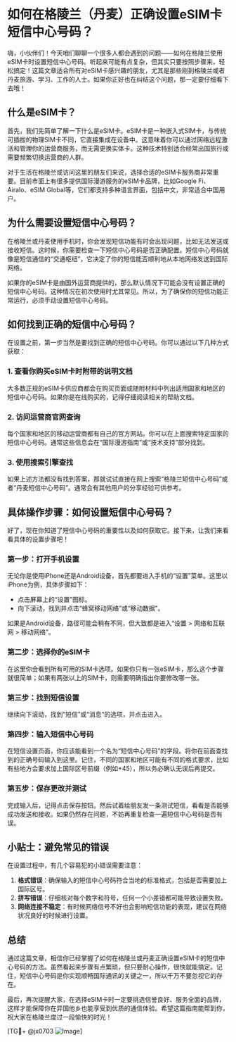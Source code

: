 # 如何在格陵兰（丹麦）正确设置eSIM卡短信中心号码？

嗨，小伙伴们！今天咱们聊聊一个很多人都会遇到的问题——如何在格陵兰使用eSIM卡时设置短信中心号码。听起来可能有点复杂，但其实只要按照步骤来，轻松搞定！这篇文章适合所有对eSIM卡感兴趣的朋友，尤其是那些刚到格陵兰或者丹麦旅游、学习、工作的人士。如果你正好也在纠结这个问题，那一定要仔细看下去哦！

## 什么是eSIM卡？

首先，我们先简单了解一下什么是eSIM卡。eSIM卡是一种嵌入式SIM卡，与传统可插拔的物理SIM卡不同，它直接集成在设备中。这意味着你可以通过网络远程激活和管理你的运营商服务，而无需更换实体卡。这种技术特别适合经常出国旅行或需要频繁切换运营商的人群。

对于生活在格陵兰或访问这里的朋友们来说，选择合适的eSIM卡服务商非常重要。目前市面上有很多提供国际漫游服务的eSIM卡品牌，比如Google Fi、Airalo、eSIM Global等，它们都支持多种语言界面，包括中文，非常适合中国用户。

## 为什么需要设置短信中心号码？

在格陵兰或丹麦使用手机时，你会发现短信功能有时会出现问题，比如无法发送或接收短信。这时候，你需要检查一下短信中心号码是否正确配置。短信中心号码就像是短信通信的“交通枢纽”，它决定了你的短信能否顺利地从本地网络发送到国际网络。

如果你的eSIM卡是由国外运营商提供的，那么默认情况下可能会没有设置正确的短信中心号码。这种情况在初次使用时尤其常见。所以，为了确保你的短信功能正常运行，必须手动设置短信中心号码。

## 如何找到正确的短信中心号码？

在设置之前，第一步当然是要找到正确的短信中心号码。你可以通过以下几种方式获取：

### 1. 查看你购买eSIM卡时附带的说明文档

大多数正规的eSIM卡供应商都会在购买页面或随附材料中列出适用国家和地区的短信中心号码。如果你是在线购买的，记得仔细阅读相关的帮助文档。

### 2. 访问运营商官网查询

每个国家和地区的移动运营商都有自己的官方网站。你可以在上面搜索特定国家的短信中心号码。通常这些信息会在“国际漫游指南”或“技术支持”部分找到。

### 3. 使用搜索引擎查找

如果上述方法都没有找到答案，那就试试直接在网上搜索“格陵兰短信中心号码”或者“丹麦短信中心号码”。通常会有其他用户的分享经验可供参考。

## 具体操作步骤：如何设置短信中心号码？

好了，现在你知道了短信中心号码的重要性以及如何获取它。接下来，让我们来看看具体的设置步骤吧！

### 第一步：打开手机设置

无论你是使用iPhone还是Android设备，首先都要进入手机的“设置”菜单。这里以iPhone为例，具体步骤如下：

- 点击屏幕上的“设置”图标。
- 向下滚动，找到并点击“蜂窝移动网络”或“移动数据”。

如果是Android设备，路径可能会稍有不同，但大致都是进入“设置 > 网络和互联网 > 移动网络”。

### 第二步：选择你的eSIM卡

在这里你会看到所有可用的SIM卡选项。如果你只有一张eSIM卡，那么这个步骤就很简单；如果有两张以上的SIM卡，则需要明确指出你要修改哪一张。

### 第三步：找到短信设置

继续向下滚动，找到“短信”或“消息”的选项，并点击进入。

### 第四步：输入短信中心号码

在短信设置页面，你应该能看到一个名为“短信中心号码”的字段。将你在前面查找到的正确号码输入到这里。记住，不同的国家和地区可能有不同的格式要求，比如有些地方会要求加上国际区号前缀（例如+45），所以务必确认无误后再提交。

### 第五步：保存更改并测试

完成输入后，记得点击保存按钮。然后试着给朋友发一条测试短信，看看是否能够成功发送和接收。如果仍然存在问题，不妨再重复检查一遍短信中心号码是否有误。

## 小贴士：避免常见的错误

在设置过程中，有几个容易犯的小错误需要注意：

1. **格式错误**：确保输入的短信中心号码符合当地的标准格式，包括是否需要加上国际区号。
2. **拼写错误**：仔细核对每个数字和符号，任何一个小差错都可能导致设置失败。
3. **网络连接不稳定**：有时候网络信号不好也会影响短信功能的表现，建议在网络状况良好的时候进行设置。

## 总结

通过这篇文章，相信你已经掌握了如何在格陵兰或丹麦正确设置eSIM卡的短信中心号码的方法。虽然看起来步骤有点繁琐，但只要耐心操作，很快就能搞定。记住，短信中心号码是你实现顺畅国际通讯的关键之一，所以千万不要忽视它的存在。

最后，再次提醒大家，在选择eSIM卡时一定要挑选信誉良好、服务全面的品牌，这样才能保障你在异国他乡也能享受到优质的通信体验。希望这篇指南能帮到你，祝大家在格陵兰度过一段愉快的时光！

[TG💪+ @jx0703 ![Image](https://github.com/user-attachments/assets/dbca1d08-cadb-493c-b0ec-ad6f7a83f270)]